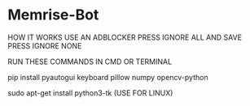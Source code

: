 # Memrise-Bot
HOW IT WORKS
USE AN ADBLOCKER
PRESS IGNORE ALL AND SAVE
PRESS IGNORE NONE

RUN THESE COMMANDS IN CMD OR TERMINAL

pip install pyautogui keyboard pillow numpy opencv-python

sudo apt-get install python3-tk (USE FOR LINUX)


